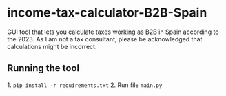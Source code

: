 <h1>income-tax-calculator-B2B-Spain</h1>
GUI tool that lets you calculate taxes working as B2B in Spain according to the 2023. As I am not a tax 
consultant, please be acknowledged that calculations might be incorrect.

<h2>Running the tool</h2>
1. <code>pip install -r requirements.txt</code>
2. Run file <code>main.py</code>
